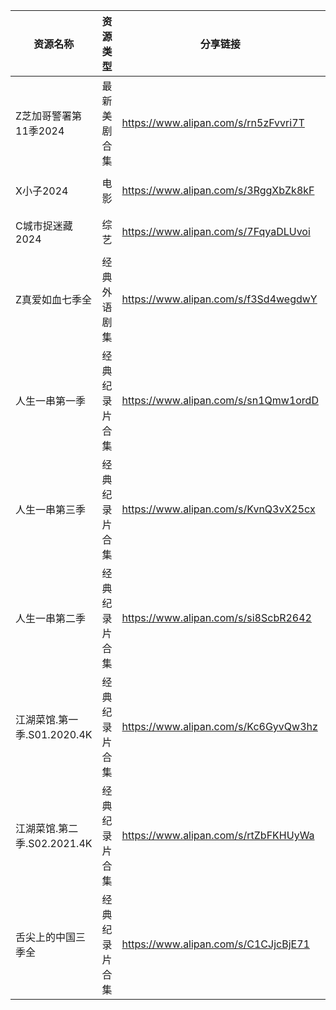 | 资源名称                 | 资源类型    | 分享链接                                 | 发布时间                |
| -------------------- | ------- | ------------------------------------ | ------------------- |
| Z芝加哥警署第11季2024       | 最新美剧合集  | https://www.alipan.com/s/rn5zFvvri7T | 2024-06-14 09:20:15 |
| X小子2024              | 电影      | https://www.alipan.com/s/3RggXbZk8kF | 2024-06-14 13:14:12 |
| C城市捉迷藏2024           | 综艺      | https://www.alipan.com/s/7FqyaDLUvoi | 2024-06-14 06:50:12 |
| Z真爱如血七季全             | 经典外语剧集  | https://www.alipan.com/s/f3Sd4wegdwY | 2024-06-14 10:46:10 |
| 人生一串第一季              | 经典纪录片合集 | https://www.alipan.com/s/sn1Qmw1ordD | 2024-06-14 10:56:16 |
| 人生一串第三季              | 经典纪录片合集 | https://www.alipan.com/s/KvnQ3vX25cx | 2024-06-14 10:56:19 |
| 人生一串第二季              | 经典纪录片合集 | https://www.alipan.com/s/si8ScbR2642 | 2024-06-14 10:56:18 |
| 江湖菜馆.第一季.S01.2020.4K | 经典纪录片合集 | https://www.alipan.com/s/Kc6GyvQw3hz | 2024-06-14 10:54:14 |
| 江湖菜馆.第二季.S02.2021.4K | 经典纪录片合集 | https://www.alipan.com/s/rtZbFKHUyWa | 2024-06-14 10:54:13 |
| 舌尖上的中国三季全            | 经典纪录片合集 | https://www.alipan.com/s/C1CJjcBjE71 | 2024-06-14 10:58:16 |
